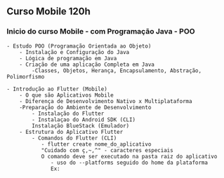 ## Curso Mobile 120h

### Inicio do curso Mobile - com Programação Java - POO

    - Estudo POO (Programação Orientada ao Objeto)
        - Instalação e Configuração do Java
        - Lógica de programação em Java
        - Criação de uma aplicação Completa em Java
            -Classes, Objetos, Herança, Encapsulamento, Abstração, Polimorfismo
    
    - Introdução ao Flutter (Mobile)
        - O que são Aplicativos Mobile
        - Diferença de Desenvolvimento Nativo x Multiplataforma
        -Preparação do Ambiente de Desenvolvimento
            - Instalação do Flutter
            - Instalaçao do Android SDK (CLI)
            Instalação BlueStack (Emulador)
        - Estrutura do Aplicativo Flutter
            - Comandos do Flutter (CLI)
               - flutter create nome_do_aplicativo
               "Cuidado com ç,~,^" - caracteres especiais
               O comando deve ser executado na pasta raiz do aplicativo
                  - uso do --platforms seguido do home da plataforma
                  Ex: 